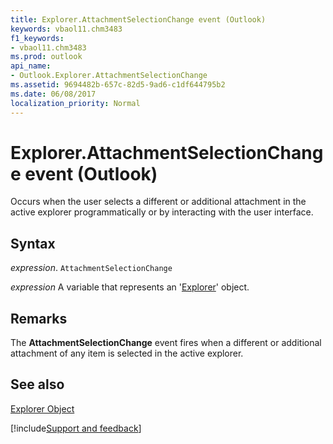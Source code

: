 ```yaml
---
title: Explorer.AttachmentSelectionChange event (Outlook)
keywords: vbaol11.chm3483
f1_keywords:
- vbaol11.chm3483
ms.prod: outlook
api_name:
- Outlook.Explorer.AttachmentSelectionChange
ms.assetid: 9694482b-657c-82d5-9ad6-c1df644795b2
ms.date: 06/08/2017
localization_priority: Normal
---
```



# Explorer.AttachmentSelectionChange event (Outlook)

Occurs when the user selects a different or additional attachment in the active explorer programmatically or by interacting with the user interface.


## Syntax

_expression_. `AttachmentSelectionChange`

_expression_ A variable that represents an '[Explorer](Outlook.Explorer.md)' object.


## Remarks

The **AttachmentSelectionChange** event fires when a different or additional attachment of any item is selected in the active explorer.


## See also


[Explorer Object](Outlook.Explorer.md)

[!include[Support and feedback](~/includes/feedback-boilerplate.md)]